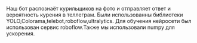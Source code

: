 Наш бот распознаёт курильщиков на фото и отправляет ответ и вероятность курения в теллеграм.
Были использованны библиотеки YOLO,Colorama,telebot,roboflow,ultralytics.
Для обучения нейросети был использован сервис roboflow.Также мы использовали numpy для ускорения.
